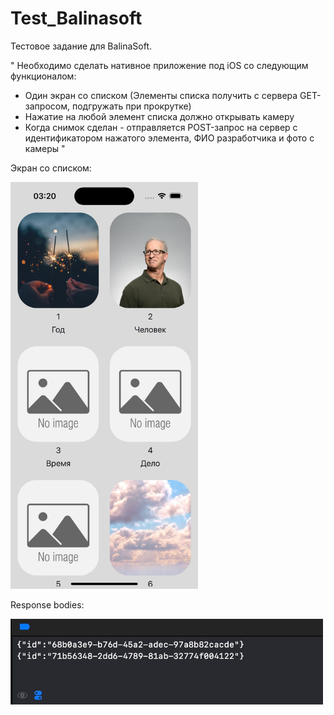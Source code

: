 # Test_Balinasoft

Тестовое задание для BalinaSoft.

" Необходимо сделать нативное приложение под iOS со следующим функционалом:
- Один экран со списком (Элементы списка получить с сервера GET-запросом, подгружать при прокрутке)
- Нажатие на любой элемент списка должно открывать камеру
- Когда снимок сделан - отправляется POST-запрос на сервер с идентификатором нажатого элемента, ФИО разработчика и фото с камеры "

Экран со списком:
<p align="left">
<img src="https://github.com/HlebGribsy/Test_Balinasoft/blob/develop/mainScreenshot.jpg"  alt="image" width="300" height="auto">

Response bodies:
<p align="left">
<img src="https://github.com/HlebGribsy/Test_Balinasoft/blob/develop/rb.jpg"  alt="image" width="500" height="auto">
